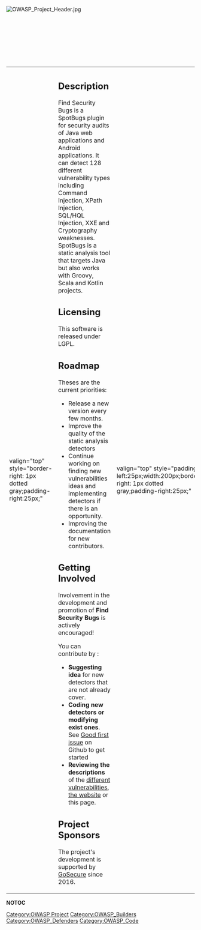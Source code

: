 <div style="width:100%;height:160px;border:0,margin:0;overflow: hidden;">

![OWASP_Project_Header.jpg](OWASP_Project_Header.jpg
"OWASP_Project_Header.jpg")

</div>

<table>
<tbody>
<tr class="odd">
<td><p>valign="top" style="border-right: 1px dotted gray;padding-right:25px;"</p></td>
<td><h2 id="description">Description</h2>
<p>Find Security Bugs is a SpotBugs plugin for security audits of Java web applications and Android applications. It can detect 128 different vulnerability types including Command Injection, XPath Injection, SQL/HQL Injection, XXE and Cryptography weaknesses. SpotBugs is a static analysis tool that targets Java but also works with Groovy, Scala and Kotlin projects.</p>
<h2 id="licensing">Licensing</h2>
<p>This software is released under LGPL.</p>
<h2 id="roadmap">Roadmap</h2>
<p>Theses are the current priorities:</p>
<ul>
<li>Release a new version every few months.</li>
<li>Improve the quality of the static analysis detectors</li>
<li>Continue working on finding new vulnerabilities ideas and implementing detectors if there is an opportunity.</li>
<li>Improving the documentation for new contributors.</li>
</ul>
<h2 id="getting_involved">Getting Involved</h2>
<p>Involvement in the development and promotion of <strong>Find Security Bugs</strong> is actively encouraged!</p>
<p>You can contribute by :</p>
<ul>
<li><strong>Suggesting idea</strong> for new detectors that are not already cover.</li>
<li><strong>Coding new detectors or modifying exist ones</strong>. See <a href="https://github.com/find-sec-bugs/find-sec-bugs/issues?q=is%3Aopen+is%3Aissue+label%3A%22good+first+issue%22">Good first issue</a> on Github to get started</li>
<li><strong>Reviewing the descriptions</strong> of the <a href="https://find-sec-bugs.github.io/bugs.htm">different vulnerabilities</a>, <a href="https://find-sec-bugs.github.io">the website</a> or this page.</li>
</ul>
<h2 id="project_sponsors">Project Sponsors</h2>
<p>The project's development is supported by <a href="https://www.gosecure.net/">GoSecure</a> since 2016.</p></td>
<td><p>valign="top" style="padding-left:25px;width:200px;border-right: 1px dotted gray;padding-right:25px;"</p></td>
<td><h2 id="project_resources">Project Resources</h2>
<ul>
<li><a href="https://find-sec-bugs.github.io/">Website</a></li>
<li><a href="https://github.com/find-sec-bugs/find-sec-bugs/">GitHub page</a></li>
<li><a href="https://github.com/find-sec-bugs/find-sec-bugs/releases/">Release notes</a></li>
</ul>
<h2 id="project_leader">Project Leader</h2>
<p><a href="https://www.owasp.org/index.php/User:H3xstream">Philippe Arteau</a></p>
<h2 id="related_projects">Related Projects</h2>
<ul>
<li><a href="https://github.com/spotbugs/spotbugs">SpotBugs</a></li>
</ul>
<h2 id="classifications">Classifications</h2>
<table>
<tbody>
<tr class="odd">
<td><p>colspan="2" align="center"</p></td>
<td><figure>
<img src="Project_Type_Files_CODE.jpg" title="Project_Type_Files_CODE.jpg" alt="Project_Type_Files_CODE.jpg" /><figcaption>Project_Type_Files_CODE.jpg</figcaption>
</figure></td>
</tr>
<tr class="even">
<td><p>align="center" valign="top" width="50%" rowspan="2"</p></td>
<td><figure>
<img src="Owasp-incubator-trans-85.png" title="Owasp-incubator-trans-85.png" alt="Owasp-incubator-trans-85.png" /><figcaption>Owasp-incubator-trans-85.png</figcaption>
</figure></td>
</tr>
<tr class="odd">
<td><p>align="center" valign="top" width="50%"</p></td>
<td><figure>
<img src="Owasp-defenders-small.png" title="Owasp-defenders-small.png" alt="Owasp-defenders-small.png" /><figcaption>Owasp-defenders-small.png</figcaption>
</figure></td>
</tr>
<tr class="even">
<td><p>colspan="2" align="center"</p></td>
<td><figure>
<img src="LGPLv3_Logo.png" title="LGPLv3_Logo.png" alt="LGPLv3_Logo.png" width="190" /><figcaption>LGPLv3_Logo.png</figcaption>
</figure></td>
</tr>
</tbody>
</table></td>
</tr>
</tbody>
</table>

__NOTOC__ <headertabs />

[Category:OWASP Project](Category:OWASP_Project "wikilink")
[Category:OWASP_Builders](Category:OWASP_Builders "wikilink")
[Category:OWASP_Defenders](Category:OWASP_Defenders "wikilink")
[Category:OWASP_Code](Category:OWASP_Code "wikilink")
